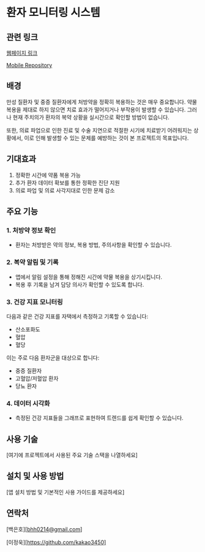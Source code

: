 # 환자 모니터링 시스템

## 관련 링크
[웹페이지 링크](https://mellifluous-frangollo-878d87.netlify.app/)

[Mobile Repository](https://github.com/Health-Tracking/Mobile)

## 배경

만성 질환자 및 중증 질환자에게 처방약을 정확히 복용하는 것은 매우 중요합니다. 약물 복용을 제대로 하지 않으면 치료 효과가 떨어지거나 부작용이 발생할 수 있습니다. 그러나 현재 주치의가 환자의 복약 상황을 실시간으로 확인할 방법이 없습니다. 

또한, 의료 파업으로 인한 진료 및 수술 지연으로 적절한 시기에 치료받기 어려워지는 상황에서, 이로 인해 발생할 수 있는 문제를 예방하는 것이 본 프로젝트의 목표입니다.

## 기대효과

1. 정확한 시간에 약품 복용 가능
2. 추가 환자 데이터 확보를 통한 정확한 진단 지원
3. 의료 파업 및 의료 사각지대로 인한 문제 감소

## 주요 기능

### 1. 처방약 정보 확인
- 환자는 처방받은 약의 정보, 복용 방법, 주의사항을 확인할 수 있습니다.

### 2. 복약 알림 및 기록
- 앱에서 알림 설정을 통해 정해진 시간에 약물 복용을 상기시킵니다.
- 복용 후 기록을 남겨 담당 의사가 확인할 수 있도록 합니다.

### 3. 건강 지표 모니터링
다음과 같은 건강 지표를 자택에서 측정하고 기록할 수 있습니다:
- 산소포화도
- 혈압
- 혈당

이는 주로 다음 환자군을 대상으로 합니다:
- 중증 질환자
- 고혈압/저혈압 환자
- 당뇨 환자

### 4. 데이터 시각화
- 측정된 건강 지표들을 그래프로 표현하여 트렌드를 쉽게 확인할 수 있습니다.

## 사용 기술

[여기에 프로젝트에서 사용된 주요 기술 스택을 나열하세요]

## 설치 및 사용 방법

[앱 설치 방법 및 기본적인 사용 가이드를 제공하세요]

## 연락처
[백은호][bhh0214@gmail.com]

[이정욱][https://github.com/kakao3450]

